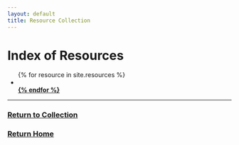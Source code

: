 ```yaml
---
layout: default
title: Resource Collection
---
```


<body>
  <h1>Index of Resources</h1>
  
  <ul>
    {% for resource in site.resources %}
    <li>
      <a href="{{ site.baseurl | escape }}{{resource.url}}"><b style="font-size:2em>{{resource.title}}</b></a><br>
      <b>Categories:</b> {{resource.category | array_to_sentence_string }}<br>
      <b>Last Updated:</b> {{resource.date | date: "%Y-%m-%d"}}<br>
    </li>
    {% endfor %}
  </ul>
</body>

***
### [Return to Collection](https://bafflerbach.github.io/DSM-CORE/resource-collection)
### [Return Home](https://bafflerbach.github.io/DSM-CORE)
